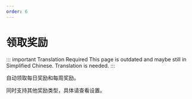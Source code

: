 ```yaml
---
order: 6
---
```


# 领取奖励

::: important Translation Required
This page is outdated and maybe still in Simplified Chinese. Translation is needed.
:::

自动领取每日奖励和每周奖励。

同时支持其他奖励类型，具体请查看设置。
